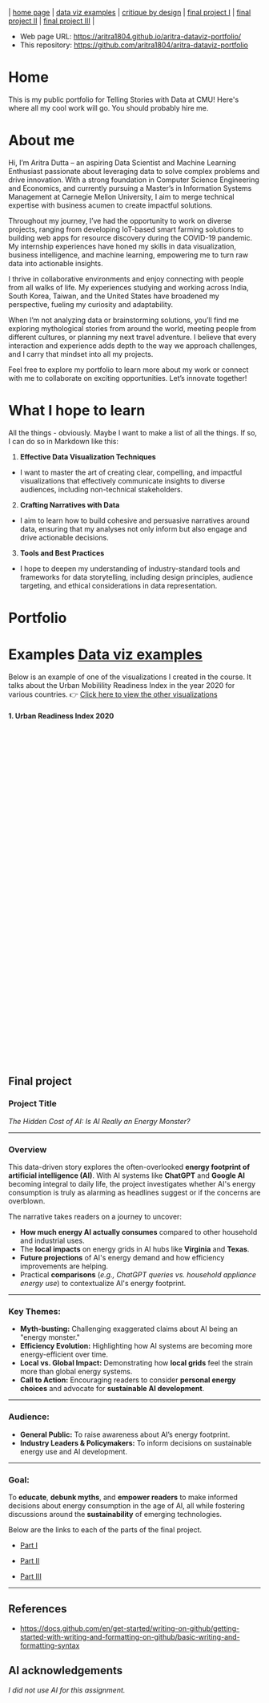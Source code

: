 | [home page](https://aritra1804.github.io/aritra-dataviz-portfolio/) | [data viz examples](dataviz-examples) | [critique by design](critique-by-design) | [final project I](final-project-part-one) | [final project II](final-project-part-two) | [final project III](final-project-part-three) |

- Web page URL: https://aritra1804.github.io/aritra-dataviz-portfolio/
- This repository: https://github.com/aritra1804/aritra-dataviz-portfolio

# Home
This is my public portfolio for Telling Stories with Data at CMU!  Here's where all my cool work will go.  You should probably hire me. 

# About me
Hi, I’m Aritra Dutta – an aspiring Data Scientist and Machine Learning Enthusiast passionate about leveraging data to solve complex problems and drive innovation. With a strong foundation in Computer Science Engineering and Economics, and currently pursuing a Master’s in Information Systems Management at Carnegie Mellon University, I aim to merge technical expertise with business acumen to create impactful solutions.

Throughout my journey, I’ve had the opportunity to work on diverse projects, ranging from developing IoT-based smart farming solutions to building web apps for resource discovery during the COVID-19 pandemic. My internship experiences have honed my skills in data visualization, business intelligence, and machine learning, empowering me to turn raw data into actionable insights.

I thrive in collaborative environments and enjoy connecting with people from all walks of life. My experiences studying and working across India, South Korea, Taiwan, and the United States have broadened my perspective, fueling my curiosity and adaptability.

When I’m not analyzing data or brainstorming solutions, you’ll find me exploring mythological stories from around the world, meeting people from different cultures, or planning my next travel adventure. I believe that every interaction and experience adds depth to the way we approach challenges, and I carry that mindset into all my projects.

Feel free to explore my portfolio to learn more about my work or connect with me to collaborate on exciting opportunities. Let’s innovate together!

# What I hope to learn
All the things - obviously. Maybe I want to make a list of all the things.  If so, I can do so in Markdown like this: 

1. **Effective Data Visualization Techniques**
- I want to master the art of creating clear, compelling, and impactful visualizations that effectively communicate insights to diverse audiences, including non-technical stakeholders.

2. **Crafting Narratives with Data**
- I aim to learn how to build cohesive and persuasive narratives around data, ensuring that my analyses not only inform but also engage and drive actionable decisions.

3. **Tools and Best Practices**
- I hope to deepen my understanding of industry-standard tools and frameworks for data storytelling, including design principles, audience targeting, and ethical considerations in data representation.


# Portfolio

# Examples [Data viz examples](critique-by-design)
Below is an example of one of the visualizations I created in the course. It talks about the Urban Mobilility Readiness Index in the year 2020 for various countries.
👉 [Click here to view the other visualizations](dataviz-examples.md)
#### 1. Urban Readiness Index 2020
<div style="min-height:660px" id="datawrapper-vis-M9WpL"><img src="https://datawrapper.dwcdn.net/M9WpL/full.png" alt="" /></div> 


## Final project

### **Project Title**  
*The Hidden Cost of AI: Is AI Really an Energy Monster?*

---

### **Overview**  
This data-driven story explores the often-overlooked **energy footprint of artificial intelligence (AI)**. With AI systems like **ChatGPT** and **Google AI** becoming integral to daily life, the project investigates whether AI's energy consumption is truly as alarming as headlines suggest or if the concerns are overblown.

The narrative takes readers on a journey to uncover:  
- **How much energy AI actually consumes** compared to other household and industrial uses.  
- The **local impacts** on energy grids in AI hubs like **Virginia** and **Texas**.  
- **Future projections** of AI's energy demand and how efficiency improvements are helping.  
- Practical **comparisons** (*e.g., ChatGPT queries vs. household appliance energy use*) to contextualize AI's energy footprint.

---

### **Key Themes:**  
- **Myth-busting:** Challenging exaggerated claims about AI being an "energy monster."  
- **Efficiency Evolution:** Highlighting how AI systems are becoming more energy-efficient over time.  
- **Local vs. Global Impact:** Demonstrating how **local grids** feel the strain more than global energy systems.  
- **Call to Action:** Encouraging readers to consider **personal energy choices** and advocate for **sustainable AI development**.


---

### **Audience:**  
- **General Public:** To raise awareness about AI’s energy footprint.  
- **Industry Leaders & Policymakers:** To inform decisions on sustainable energy use and AI development.

---

### **Goal:**  
To **educate**, **debunk myths**, and **empower readers** to make informed decisions about energy consumption in the age of AI, all while fostering discussions around the **sustainability** of emerging technologies.  

Below are the links to each of the parts of the final project.


- [Part I](final-project-part-one)

- [Part II](final-project-part-two)

- [Part III](final-project-part-three)

---


## References
- https://docs.github.com/en/get-started/writing-on-github/getting-started-with-writing-and-formatting-on-github/basic-writing-and-formatting-syntax 

## AI acknowledgements
_I did not use AI for this assignment._

